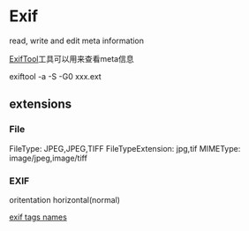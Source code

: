 # Exif

read, write and edit meta information

[ExifTool](https://exiftool.org/)工具可以用来查看meta信息

exiftool -a -S -G0 xxx.ext

## extensions

### File
FileType: JPEG,JPEG,TIFF
FileTypeExtension: jpg,tif
MIMEType: image/jpeg,image/tiff
### EXIF
oritentation horizontal(normal)

[exif tags names](https://exiftool.org/TagNames/EXIF.html)